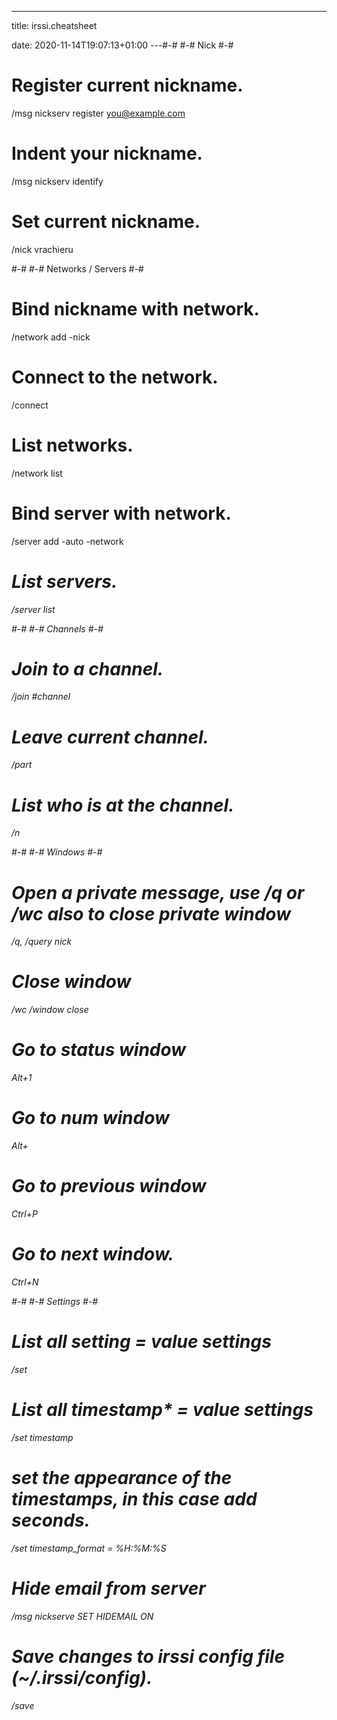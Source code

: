 ---
title: irssi.cheatsheet

date: 2020-11-14T19:07:13+01:00
---#-#
#-# Nick
#-#

# Register current nickname.
/msg nickserv register <password> <you@example.com>

# Indent your nickname.
/msg nickserv identify <password>

# Set current nickname.
/nick vrachieru



#-#
#-# Networks / Servers
#-#

# Bind nickname with network.
/network add -nick <nickname> <network>

# Connect to the network.
/connect <network>

# List networks.
/network list

# Bind server with network.
/server add -auto -network <network> <address> <port>

# List servers.
/server list



#-#
#-# Channels
#-#

# Join to a channel.
/join #channel

# Leave current channel.
/part

# List who is at the channel.
/n



#-#
#-# Windows
#-#

# Open a private message, use /q or /wc also to close private window
/q, /query nick

# Close window
/wc
/window close

# Go to status window
Alt+1

# Go to num window
Alt+<num>

# Go to previous window
Ctrl+P

# Go to next window.
Ctrl+N



#-#
#-# Settings
#-#

# List all setting = value settings
/set

# List all timestamp* = value settings
/set timestamp

# set the appearance of the timestamps, in this case add seconds.
/set timestamp_format = %H:%M:%S

# Hide email from server
/msg nickserve SET HIDEMAIL ON

# Save changes to irssi config file (~/.irssi/config).
/save




